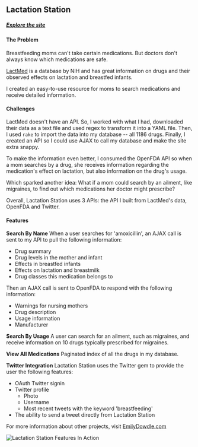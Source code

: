 ## Lactation Station

##### [Explore the site](https://lactationstation.herokuapp.com/)

#### The Problem

Breastfeeding moms can't take certain medications. But doctors don't always know which medications are safe. 

[LactMed](http://toxnet.nlm.nih.gov/newtoxnet/lactmed.htm) is a database by NIH and has great information on drugs and their observed effects on lactation and breastfed infants. 

I created an easy-to-use resource for moms to search medications and receive detailed information. 

#### Challenges

LactMed doesn't have an API. So, I worked with what I had, downloaded their data as a text file and used regex to transform it into a YAML file. Then, I used `rake` to import the data into my database -- all 1186 drugs. Finally, I created an API so I could use AJAX to call my database and make the site extra snappy. 

To make the information even better, I consumed the OpenFDA API so when a mom searches by a drug, she receives information regarding the medication's effect on lactation, but also information on the drug's usage. 

Which sparked another idea: What if a mom could search by an ailment, like migraines, to find out which medications her doctor might prescribe? 

Overall, Lactation Station uses 3 APIs: the API I built from LactMed's data, OpenFDA and Twitter. 

#### Features

**Search By Name**
When a user searches for 'amoxicillin', an AJAX call is sent to my API to pull the following information: 
* Drug summary
* Drug levels in the mother and infant
* Effects in breastfed infants
* Effects on lactation and breastmilk
* Drug classes this medication belongs to

Then an AJAX call is sent to OpenFDA to respond with the following information: 
* Warnings for nursing mothers 
* Drug description 
* Usage information 
* Manufacturer

**Search By Usage**
A user can search for an ailment, such as migraines, and receive information on 10 drugs typically prescribed for migraines.

**View All Medications**
Paginated index of all the drugs in my database.

**Twitter Integration**
Lactation Station uses the Twitter gem to provide the user the following features:
* OAuth Twitter signin 
* Twitter profile
    * Photo
    * Username
    * Most recent tweets with the keyword 'breastfeeding'
* The ability to send a tweet directly from Lactation Station

For more information about other projects, visit [EmilyDowdle.com](www.emilydowdle.com)

![Lactation Station Features In Action](http://g.recordit.co/4Z91XFlpDW.gif)
